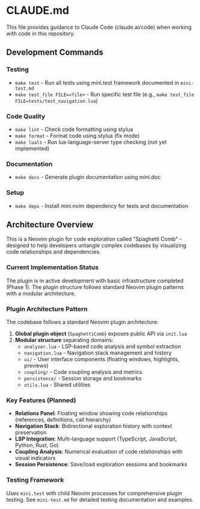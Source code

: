 # CLAUDE.md

This file provides guidance to Claude Code (claude.ai/code) when working with code in this repository.

## Development Commands

### Testing

- `make test` - Run all tests using mini.test framework documented in `mini-test.md`
- `make test_file FILE=<file>` - Run specific test file (e.g., `make test_file FILE=tests/test_navigation.lua`)

### Code Quality

- `make lint` - Check code formatting using stylua
- `make format` - Format code using stylua (fix mode)
- `make luals` - Run lua-language-server type checking (not yet implemented)

### Documentation

- `make docs` - Generate plugin documentation using mini.doc

### Setup

- `make deps` - Install mini.nvim dependency for tests and documentation

## Architecture Overview

This is a Neovim plugin for code exploration called "Spaghetti Comb" - designed to help developers untangle complex codebases by visualizing code relationships and dependencies.

### Current Implementation Status

The plugin is in active development with basic infrastructure completed (Phase 1). The plugin structure follows standard Neovim plugin patterns with a modular architecture.

### Plugin Architecture Pattern

The codebase follows a standard Neovim plugin architecture:

1. **Global plugin object** (`SpaghettiComb`) exposes public API via `init.lua`
1. **Modular structure** separating domains:
   - `analyzer.lua` - LSP-based code analysis and symbol extraction
   - `navigation.lua` - Navigation stack management and history
   - `ui/` - User interface components (floating windows, highlights, previews)
   - `coupling/` - Code coupling analysis and metrics
   - `persistence/` - Session storage and bookmarks
   - `utils.lua` - Shared utilities

### Key Features (Planned)

- **Relations Panel**: Floating window showing code relationships (references, definitions, call hierarchy)
- **Navigation Stack**: Bidirectional exploration history with context preservation
- **LSP Integration**: Multi-language support (TypeScript, JavaScript, Python, Rust, Go)
- **Coupling Analysis**: Numerical evaluation of code relationships with visual indicators
- **Session Persistence**: Save/load exploration sessions and bookmarks

### Testing Framework

Uses `mini.test` with child Neovim processes for comprehensive plugin testing. See `mini-test.md` for detailed testing documentation and examples.
